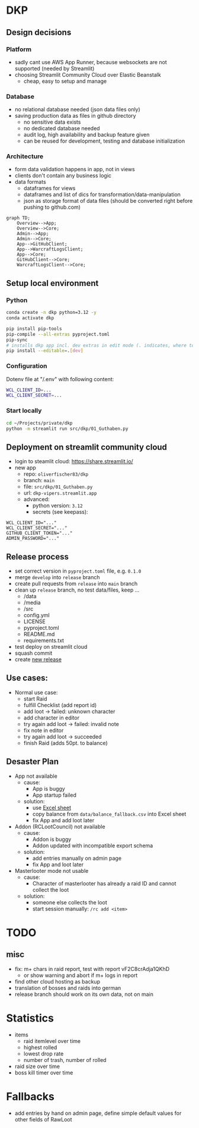 # DKP

## Design decisions

### Platform

- sadly cant use AWS App Runner, because websockets are not supported (needed by Streamlit)
- choosing Streamlit Community Cloud over Elastic Beanstalk
  - cheap, easy to setup and manage

### Database

- no relational database needed (json data files only)
- saving production data as files in github directory
  - no sensitive data exists
  - no dedicated database needed
  - audit log, high availability and backup feature given
  - can be reused for development, testing and database initialization

### Architecture

- form data validation happens in app, not in views
- clients don't contain any business logic
- data formats
  - dataframes for views
  - dataframes and list of dics for transformation/data-manipulation
  - json as storage format of data files (should be converted right before pushing to github.com)

```mermaid
graph TD;
    Overview-->App;
    Overview-->Core;
    Admin-->App;
    Admin-->Core;
    App-->GitHubClient;
    App-->WarcraftLogsClient;
    App-->Core;
    GitHubClient-->Core;
    WarcraftLogsClient-->Core;
```

## Setup local environment

### Python

```bash
conda create -n dkp python=3.12 -y
conda activate dkp

pip install pip-tools
pip-compile --all-extras pyproject.toml
pip-sync
# installs dkp app incl. dev extras in edit mode (. indicates, where to find the setup file)
pip install --editable=.[dev]
```

### Configuration

Dotenv file at "<workspace>/.env" with following content:

```bash
WCL_CLIENT_ID=...
WCL_CLIENT_SECRET=...
```

### Start locally

```bash
cd ~/Projects/private/dkp
python -m streamlit run src/dkp/01_Guthaben.py
```

## Deployment on streamlit community cloud

- login to steamlit cloud: https://share.streamlit.io/
- new app
  - repo: `oliverfischer83/dkp`
  - branch: `main`
  - file: `src/dkp/01_Guthaben.py`
  - url: `dkp-vipers.streamlit.app`
  - advanced:
    - python version: `3.12`
    - secrets (see keepass):

```shell
WCL_CLIENT_ID="..."
WCL_CLIENT_SECRET="..."
GITHUB_CLIENT_TOKEN="..."
ADMIN_PASSWORD="..."
```

## Release process

- set correct version in `pyproject.toml` file, e.g. `0.1.0`
- merge `develop` into `release` branch
- create pull requests from `release` into `main` branch
- clean up `release` branch, no test data/files, keep ...
  - /data
  - /media
  - /src
  - config.yml
  - LICENSE
  - pyproject.toml
  - README.md
  - requirements.txt
- test deploy on streamlit cloud
- squash commit
- create [new release](https://github.com/oliverfischer83/dkp/releases/new)

## Use cases:

- Normal use case:
  - start Raid
  - fulfill Checklist (add report id)
  - add loot -> failed: unknown character
  - add character in editor
  - try again add loot -> failed: invalid note
  - fix note in editor
  - try again add loot -> succeeded
  - finish Raid (adds 50pt. to balance)

## Desaster Plan

- App not available
  - cause:
    - App is buggy
    - App startup failed
  - solution:
    - use [Excel sheet](https://docs.google.com/spreadsheets/d/1bVRMxiiKN4kWlpDF9bvVprsjm8ucpHJ1TYGSAuDFO2c/edit?usp=sharing)
    - copy balance from `data/balance_fallback.csv` into Excel sheet
    - fix App and add loot later
- Addon (RCLootCouncil) not available
  - cause:
    - Addon is buggy
    - Addon updated with incompatible export schema
  - solution:
    - add entries manually on admin page
    - fix App and loot later
- Masterlooter mode not usable
  - cause:
    - Character of masterlooter has already a raid ID and cannot collect the loot
  - solution:
    - someone else collects the loot
    - start session manually: `/rc add <item>`

# TODO

## misc

- fix: m+ chars in raid report, test with report vF2C8crAdja1QKhD
  - or show warning and abort if m+ logs in report
- find other cloud hosting as backup
- translation of bosses and raids into german
- release branch should work on its own data, not on main

# Statistics

- items
  - raid itemlevel over time
  - highest rolled
  - lowest drop rate
  - number of trash, number of rolled
- raid size over time
- boss kill timer over time

# Fallbacks

- add entries by hand on admin page, define simple default values for other fields of RawLoot
